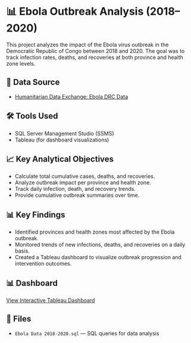 
# 📊 Ebola Outbreak Analysis (2018–2020)

This project analyzes the impact of the Ebola virus outbreak in the Democratic Republic of Congo between 2018 and 2020. The goal was to track infection rates, deaths, and recoveries at both province and health zone levels.

## 📑 Data Source
- [Humanitarian Data Exchange: Ebola DRC Data](https://data.humdata.org/dataset/ebola-cases-and-deaths-drc-north-kivu)

## 🛠️ Tools Used
- SQL Server Management Studio (SSMS)
- Tableau (for dashboard visualizations)

## 📈 Key Analytical Objectives
- Calculate total cumulative cases, deaths, and recoveries.
- Analyze outbreak impact per province and health zone.
- Track daily infection, death, and recovery trends.
- Provide cumulative outbreak summaries over time.

## 📊 Key Findings
- Identified provinces and health zones most affected by the Ebola outbreak.
- Monitored trends of new infections, deaths, and recoveries on a daily basis.
- Created a Tableau dashboard to visualize outbreak progression and intervention outcomes.

## 📊 Dashboard
[View Interactive Tableau Dashboard](https://public.tableau.com/app/profile/brenda.angwenyi/viz/EbolaInfo/Dashboard1)

## 📂 Files
- `Ebola Data 2018-2020.sql` — SQL queries for data analysis
